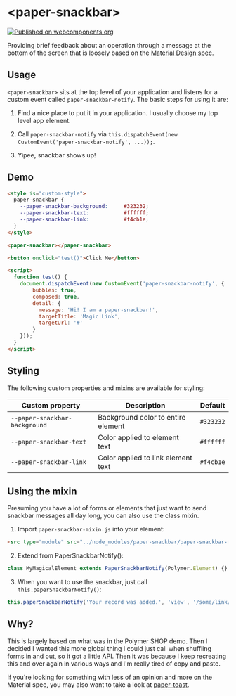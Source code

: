 # \<paper-snackbar\>

[![Published on webcomponents.org](https://img.shields.io/badge/webcomponents.org-published-blue.svg)](https://www.webcomponents.org/element/justinribeiro/paper-snackbar)


Providing brief feedback about an operation through a message at the bottom of the screen that is loosely based on the [Material Design spec](https://material.io/guidelines/components/snackbars-toasts.html#).

## Usage

`<paper-snackbar>` sits at the top level of your application and listens for a custom event called `paper-snackbar-notify`. The basic steps for using it are:

1. Find a nice place to put it in your application. I usually choose my top level app element.

2. Call `paper-snackbar-notify` via `this.dispatchEvent(new CustomEvent('paper-snackbar-notify', ...));`.

3. Yipee, snackbar shows up!

## Demo

<!---
```
<custom-element-demo height="250">
  <template>
    <script src="../webcomponentsjs/webcomponents-lite.js"></script>
    <script type="module" src="paper-snackbar.html">
    <next-code-block></next-code-block>
  </template>
</custom-element-demo>
```
-->
```html
<style is="custom-style">
  paper-snackbar {
    --paper-snackbar-background:     #323232;
    --paper-snackbar-text:           #ffffff;
    --paper-snackbar-link:           #f4cb1e;
  }
</style>

<paper-snackbar></paper-snackbar>

<button onclick="test()">Click Me</button>

<script>
  function test() {
    document.dispatchEvent(new CustomEvent('paper-snackbar-notify', {
        bubbles: true, 
        composed: true,
        detail: { 
          message: 'Hi! I am a paper-snackbar!', 
          targetTitle: 'Magic Link',
          targetUrl: '#'
        }
    }));
  }
</script>
```

## Styling

The following custom properties and mixins are available for styling:

| Custom property | Description | Default |
| --- | --- | --- |
| `--paper-snackbar-background` | Background color to entire element | `#323232` |
| `--paper-snackbar-text` | Color applied to element text | `#ffffff` |
| `--paper-snackbar-link` | Color applied to link element text | `#f4cb1e` |

## Using the mixin

Presuming you have a lot of forms or elements that just want to send snackbar messages all day long, you can also use the class mixin.

1. Import `paper-snackbar-mixin.js` into your element:
  ```html
  <src type="module" src="../node_modules/paper-snackbar/paper-snackbar-mixin.js">
  ```
2. Extend from PaperSnackbarNotify():
  ```javascript
  class MyMagicalElement extends PaperSnackbarNotify(Polymer.Element) {}
  ```
3. When you want to use the snackbar, just call `this.paperSnackbarNotify()`:
  ```javascript
  this.paperSnackbarNotify('Your record was added.', 'view', '/some/link/you/want');
  ```

## Why?

This is largely based on what was in the Polymer SHOP demo. Then I decided I wanted this more global thing I could just call when shuffling forms in and out, so it got a little API. Then it was because I keep recreating this and over again in various ways and I'm really tired of copy and paste.

If you're looking for something with less of an opinion and more on the Material spec, you may also want to take a look at [paper-toast](https://www.webcomponents.org/element/PolymerElements/paper-toast).